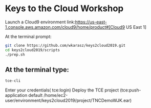 # Keys to the Cloud Workshop

Launch a Cloud9 environment
link:https://us-east-1.console.aws.amazon.com/cloud9/home/product#[Cloud9 US East 1]

At the terminal prompt:
```bash
git clone https://github.com/wkarasz/keys2cloud2019.git
cd keys2cloud2019/scripts
./prep.sh
```

## At the terminal type:
```bash
tce-cli
```

Enter your credentials( tce:login)
Deploy the TCE project (tce:push-application default /home/ec2-user/environment/keys2cloud2019/project/TNCDemoWJK.ear)
